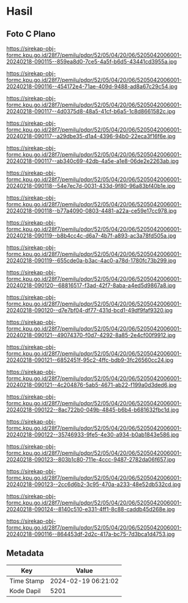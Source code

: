# Hasil

## Foto C Plano

https://sirekap-obj-formc.kpu.go.id/28f7/pemilu/pdpr/52/05/04/20/06/5205042006001-20240218-090115--859ea8d0-7ce5-4a5f-b6d5-43441cd3955a.jpg

https://sirekap-obj-formc.kpu.go.id/28f7/pemilu/pdpr/52/05/04/20/06/5205042006001-20240218-090116--454172e4-71ae-409d-9488-ad8a67c29c54.jpg

https://sirekap-obj-formc.kpu.go.id/28f7/pemilu/pdpr/52/05/04/20/06/5205042006001-20240218-090117--4d0375d8-48a5-41cf-b6a5-1c8d8661582c.jpg

https://sirekap-obj-formc.kpu.go.id/28f7/pemilu/pdpr/52/05/04/20/06/5205042006001-20240218-090117--a29dbe35-d1a4-4396-94b0-22eca3f16f6e.jpg

https://sirekap-obj-formc.kpu.go.id/28f7/pemilu/pdpr/52/05/04/20/06/5205042006001-20240218-090117--ab340c69-42db-4a5e-a1e8-06de2e2263ab.jpg

https://sirekap-obj-formc.kpu.go.id/28f7/pemilu/pdpr/52/05/04/20/06/5205042006001-20240218-090118--54e7ec7d-0031-433d-9f80-96a83bf40b1e.jpg

https://sirekap-obj-formc.kpu.go.id/28f7/pemilu/pdpr/52/05/04/20/06/5205042006001-20240218-090118--b77a4090-0803-4481-a22a-ce59e17cc978.jpg

https://sirekap-obj-formc.kpu.go.id/28f7/pemilu/pdpr/52/05/04/20/06/5205042006001-20240218-090119--b8b4cc4c-d6a7-4b7f-a893-ac3a78fd505a.jpg

https://sirekap-obj-formc.kpu.go.id/28f7/pemilu/pdpr/52/05/04/20/06/5205042006001-20240218-090119--655cde0a-b3ac-4ac0-a78d-1780fc73b299.jpg

https://sirekap-obj-formc.kpu.go.id/28f7/pemilu/pdpr/52/05/04/20/06/5205042006001-20240218-090120--68816517-f3ad-42f7-8aba-a4ed5d9867a8.jpg

https://sirekap-obj-formc.kpu.go.id/28f7/pemilu/pdpr/52/05/04/20/06/5205042006001-20240218-090120--d7e7bf04-df77-431d-bcd1-49df9faf9320.jpg

https://sirekap-obj-formc.kpu.go.id/28f7/pemilu/pdpr/52/05/04/20/06/5205042006001-20240218-090121--49074370-f0d7-4292-8a85-2e4cf00f9912.jpg

https://sirekap-obj-formc.kpu.go.id/28f7/pemilu/pdpr/52/05/04/20/06/5205042006001-20240218-090121--6852451f-95c2-4ffc-bdb9-3fc26560cc24.jpg

https://sirekap-obj-formc.kpu.go.id/28f7/pemilu/pdpr/52/05/04/20/06/5205042006001-20240218-090121--4c204876-5ab5-4671-ab22-f199a0d3ded6.jpg

https://sirekap-obj-formc.kpu.go.id/28f7/pemilu/pdpr/52/05/04/20/06/5205042006001-20240218-090122--8ac722b0-049b-4845-b6b4-b681632fbc1d.jpg

https://sirekap-obj-formc.kpu.go.id/28f7/pemilu/pdpr/52/05/04/20/06/5205042006001-20240218-090122--35746933-9fe5-4e30-a934-b0ab1843e586.jpg

https://sirekap-obj-formc.kpu.go.id/28f7/pemilu/pdpr/52/05/04/20/06/5205042006001-20240218-090123--803b1c80-711e-4ccc-9487-2782da06f657.jpg

https://sirekap-obj-formc.kpu.go.id/28f7/pemilu/pdpr/52/05/04/20/06/5205042006001-20240218-090123--2cc6d6b2-3c95-470a-a233-48e52db532cd.jpg

https://sirekap-obj-formc.kpu.go.id/28f7/pemilu/pdpr/52/05/04/20/06/5205042006001-20240218-090124--8140c510-e331-4ff1-8c88-caddb45d268e.jpg

https://sirekap-obj-formc.kpu.go.id/28f7/pemilu/pdpr/52/05/04/20/06/5205042006001-20240218-090116--864453df-2d2c-417a-bc75-7d3bca1d4753.jpg


## Metadata

| Key        | Value               |
| ---------- | ------------------- |
| Time Stamp | 2024-02-19 06:21:02 |
| Kode Dapil | 5201                |



